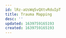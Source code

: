 ```yaml
---
id: lRz-aUsWq5vQXtvRduIpT
title: Trauma Mapping
desc: ''
updated: 1639759165193
created: 1639759165193
---
```


